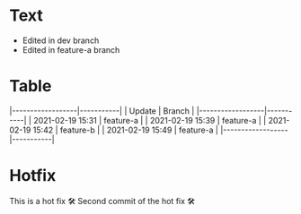 # Text

- Edited in dev branch
- Edited in feature-a branch

# Table
|------------------|-----------|
| Update           | Branch    |
|------------------|-----------|
| 2021-02-19 15:31 | feature-a |
| 2021-02-19 15:39 | feature-a |
| 2021-02-19 15:42 | feature-b |
| 2021-02-19 15:49 | feature-a |
|------------------|-----------|

# Hotfix
This is a hot fix 🛠
Second commit of the hot fix 🛠
